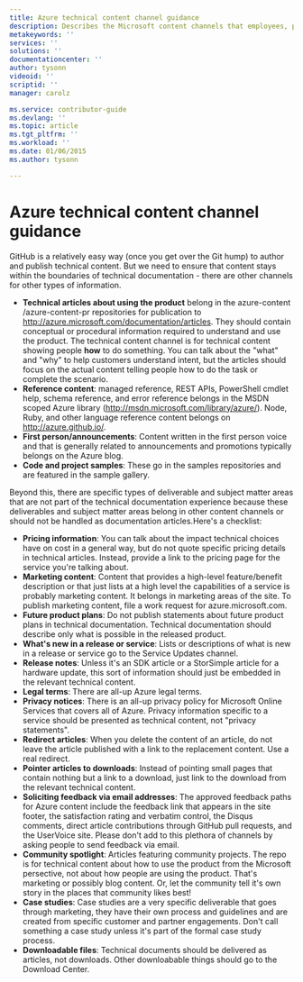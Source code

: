 ```yaml
---
title: Azure technical content channel guidance
description: Describes the Microsoft content channels that employees, partners, and community contributors should use for publishing Azure technical content.
metakeywords: ''
services: ''
solutions: ''
documentationcenter: ''
author: tysonn
videoid: ''
scriptid: ''
manager: carolz

ms.service: contributor-guide
ms.devlang: ''
ms.topic: article
ms.tgt_pltfrm: ''
ms.workload: ''
ms.date: 01/06/2015
ms.author: tysonn

---
```

# Azure technical content channel guidance
GitHub is a relatively easy way (once you get over the Git hump) to author and publish technical content. But we need to ensure that content stays within the boundaries of technical documentation - there are other channels for other types of information.

* **Technical articles about using the product** belong in the azure-content​/azure-content-pr repositories for publication to http://azure.microsoft.com/documentation/articles. They should contain conceptual or procedural information required to understand and use the product. The technical content channel is for technical content showing people **how** to do something. You can talk about the "what" and "why" to help customers understand intent, but the articles should focus on the actual content telling people how to do the task or complete the scenario.
* **Reference content**: managed reference, REST APIs, PowerShell cmdlet help, schema reference, and error reference belongs in the MSDN scoped Azure library (http://msdn.microsoft.com/library/azure/). Node, Ruby, and other language reference content belongs on http://azure.github.io/​.
* **First person/announcements**: Content written in the first person voice and that is generally related to announcements and promotions typically belongs on the Azure blog.
* **Code and project samples**: These go in the samples repositories and are featured in the sample gallery.

Beyond this, there are specific types of deliverable and subject matter areas that are not part of the technical documentation experience because these deliverables and subject matter areas belong in other content channels or should not be handled as documentation articles.​ Here's a checklist:

* **Pricing information**: You can talk about the impact technical choices have on cost in a general way, but do not quote specific pricing details in technical articles. Instead, provide a link to the pricing page for the service you're talking about.
* **Marketing content**: Content that provides a high-level feature/benefit description or that just lists at a high level the capabilities of a service is probably marketing content. It belongs in marketing areas of the site. To publish marketing content, file a work request for azure.microsoft.com.
* **Future product plans**: Do not publish statements about future product plans in technical documentation. Technical documentation should describe only what is possible in the released product.​
* **What's new in a release or service**:  Lists or descriptions of what is new in a release or service go to the Service Updates channel.
* **Release notes**: Unless it's an SDK article or a StorSimple article for a hardware update, this sort of information should just be embedded in the relevant technical content.
* **Legal terms**: There are all-up Azure legal terms​.
* **Privacy notices**: There is an all-up privacy policy for Microsoft Online Services that covers all of Azure. Privacy information specific to a service should be presented as technical content, not "privacy statements".
* **Redirect articles**:  When you delete the content of an article, do not leave the article published with a link to the replacement content. Use a real redirect.
* **Pointer articles to downloads**: Instead of pointing small pages that contain nothing but a link to a download, just link to the download from the relevant technical content.
* **Soliciting feedback via email addresses**: The approved feedback paths for Azure content include the feedback link that appears in the site footer, the satisfaction rating and verbatim control, the Disqus comments, direct article contributions through GitHub pull requests, and the UserVoice site. Please don't add to this plethora of channels by asking people to send feedback via email.
* **Community spotlight**: Articles featuring community projects. The repo is for technical content about how to use the product from the Microsoft persective, not about how people are using the product. That's marketing or possibly blog content. Or, let the community tell it's own story in the places that community likes best!
* **Case studies**: Case studies are a very specific deliverable that goes through marketing, they have their own process and guidelines and are created from specific customer and partner engagements. Don't call something a case study unless it's part of the formal case study process.
* **Downloadable files**: Technical documents should be delivered as articles, not downloads. Other downloabable things should go to the Download Center.

